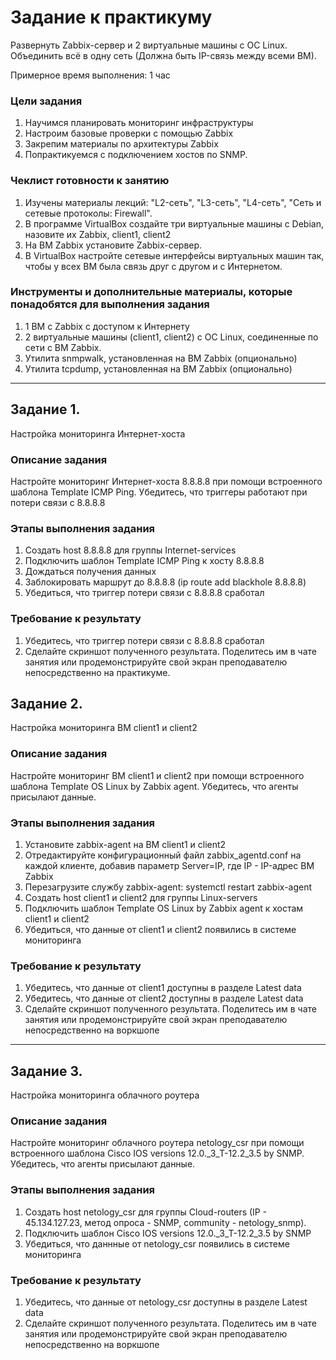 # Задание к практикуму

Развернуть Zabbix-сервер и 2 виртуальные машины с ОС Linux. Объединить всё в одну сеть (Должна быть IP-связь между всеми ВМ).

Примерное время выполнения: 1 час

### Цели задания

1. Научимся планировать мониторинг инфраструктуры
2. Настроим базовые проверки с помощью Zabbix
3. Закрепим материалы по архитектуры Zabbix
4. Попрактикуемся с подключением хостов по SNMP.

### Чеклист готовности к занятию

1. Изучены материалы лекций: "L2-сеть", "L3-сеть", "L4-сеть", "Сеть и сетевые протоколы: Firewall".
2. В программе VirtualBox создайте три виртуальные машины с Debian, назовите их Zabbix, client1, client2
3. На ВМ Zabbix установите Zabbix-сервер.
4. В VirtualBox настройте сетевые интерфейсы виртуальных машин так, чтобы у всех ВМ была связь друг с другом и с Интернетом.

### Инструменты и дополнительные материалы, которые понадобятся для выполнения задания

1. 1 ВМ с Zabbix с доступом к Интернету
2. 2 виртуальные машины (client1, client2) с ОС Linux, соединенные по сети с ВМ Zabbix.
3. Утилита snmpwalk, установленная на ВМ Zabbix (опционально)
4. Утилита tcpdump, установленная на ВМ Zabbix (опционально)

---

## Задание 1. 
Настройка мониторинга Интернет-хоста
### Описание задания
Настройте мониторинг Интернет-хоста 8.8.8.8 при помощи встроенного шаблона Template ICMP Ping. Убедитесь, что триггеры работают при потери связи с 8.8.8.8
### Этапы выполнения задания

1. Создать host 8.8.8.8 для группы Internet-services
2. Подключить шаблон Template ICMP Ping к хосту 8.8.8.8
3. Дождаться получения данных
4. Заблокировать маршрут до 8.8.8.8 (ip route add blackhole 8.8.8.8)
5. Убедиться, что триггер потери связи с 8.8.8.8 сработал

### Требование к результату

1. Убедитесь, что триггер потери связи с 8.8.8.8 сработал
2. Сделайте скриншот полученного результата. Поделитесь им в чате занятия или продемонстрируйте свой экран преподавателю непосредственно на практикуме.

 
## Задание 2. 
Настройка мониторинга ВМ client1 и client2
### Описание задания
Настройте мониторинг ВМ client1 и client2 при помощи встроенного шаблона Template OS Linux by Zabbix agent. Убедитесь, что агенты присылают данные.


### Этапы выполнения задания

1. Установите zabbix-agent на ВМ client1 и client2
2. Отредактируйте конфигурационный файл zabbix_agentd.conf на каждой клиенте, добавив параметр Server=IP, где IP - IP-адрес ВМ Zabbix
3. Перезагрузите службу zabbix-agent: systemctl restart zabbix-agent
4. Создать host client1 и client2 для группы Linux-servers
5. Подключить шаблон Template OS Linux by Zabbix agent к хостам client1 и client2
6. Убедиться, что данные от client1 и client2 появились в системе мониторинга

### Требование к результату

1. Убедитесь, что данные от client1 доступны в разделе Latest data
2. Убедитесь, что данные от client2 доступны в разделе Latest data
3. Сделайте скриншот полученного результата. Поделитесь им в чате занятия или продемонстрируйте свой экран преподавателю непосредственно на воркшопе

---

## Задание 3. 
Настройка мониторинга облачного роутера
### Описание задания
Настройте мониторинг облачного роутера netology_csr при помощи встроенного шаблона Cisco IOS versions 12.0._3_T-12.2_3.5 by SNMP. Убедитесь, что агенты присылают данные.

### Этапы выполнения задания
1. Создать host netology_csr для группы Cloud-routers (IP - 45.134.127.23, метод опроса - SNMP, community - netology_snmp).
2. Подключить шаблон Cisco IOS versions 12.0._3_T-12.2_3.5 by SNMP
3. Убедиться, что даннные от netology_csr появились в системе мониторинга

### Требование к результату
1. Убедитесь, что данные от netology_csr доступны в разделе Latest data
3. Сделайте скриншот полученного результата. Поделитесь им в чате занятия или продемонстрируйте свой экран преподавателю непосредственно на воркшопе
